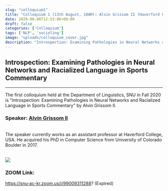 ```yaml
---
slug: "colloquium1"
title: "Colloquium 1 (13th August, 10AM): Alvin Grissom II (Haverford College)"
date: 2020-08-06T12:53:06+09:00
draft: false
categories: ['Colloquium']
tags: ['NLP', 'socioling']
image: "uploads/colloquium_cover.jpg"
description: "Introspection: Examining Pathologies in Neural Networks and Racialized Language in Sports Commentary by Alvin Grissom II"
---
```


## Introspection: Examining Pathologies in Neural Networks and Racialized Language in Sports Commentary
***

The first colloquium held at the Department of Linguistics, SNU in Fall 2020 is "Introspection: Examining Pathologies in Neural Networks and Racialized Language in Sports Commentary" by Alvin Grissom II. 

### Speaker: <a class=intro-link href=http://users.umiacs.umd.edu/~alvin/>Alvin Grissom II</a> 
<br/>
The speaker currently works as an assistant professor at Haverford College, USA. He acquired his PhD in Computer Science from University of Colorado Boulder in 2017.
<br/><br/>

![ ](/profiles/Alvin_Grissom_II_image.jpg#floatleft)


### ZOOM Link:
https://snu-ac-kr.zoom.us/j/99009311288? (Expired)